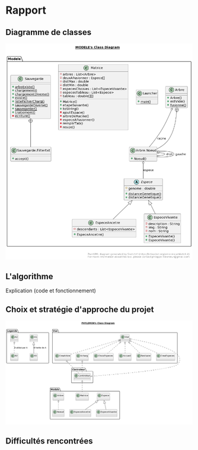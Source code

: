# Rapport


## Diagramme de classes
![](Diagramme.png)

## L'algorithme
Explication (code et fonctionnement)


## Choix et stratégie d'approche du projet
![](DiagrammeResume.png)

## Difficultés rencontrées


